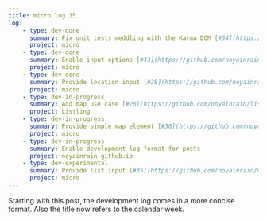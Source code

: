 ```yaml
---
title: micro log 35
log:
    - type: dev-done
      summary: Fix unit tests meddling with the Karma DOM [#34](https://github.com/noyainrain/micro/issues/34)
      project: micro
    - type: dev-done
      summary: Enable input options [#33](https://github.com/noyainrain/micro/issues/33)
      project: micro
    - type: dev-done
      summary: Provide location input [#28](https://github.com/noyainrain/micro/issues/28)
      project: micro
    - type: dev-in-progress
      summary: Add map use case [#28](https://github.com/noyainrain/listling/issues/28)
      project: Listling
    - type: dev-in-progress
      summary: Provide simple map element [#36](https://github.com/noyainrain/micro/issues/36)
      project: micro
    - type: dev-in-progress
      summary: Enable development log format for posts
      project: noyainrain.github.io
    - type: dev-experimental
      summary: Provide list input [#35](https://github.com/noyainrain/micro/issues/35)
      project: micro
---
```


Starting with this post, the development log comes in a more concise format. Also the title now
refers to the calendar week.
